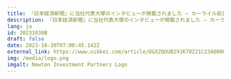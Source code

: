 ```yaml
---
title: 『日本経済新聞』に当社代表大塚のインタビューが掲載されました – カーライル前日本副代表が上場株ファンド　大手企業対象
description: 『日本経済新聞』に当社代表大塚のインタビューが掲載されました – カーライル前日本副代表が上場株ファンド　大手企業対象
lang: ja
id: 20231030B
draft: false
date: 2023-10-30T07:00:45.142Z
external_link: https://www.nikkei.com/article/DGXZQOUB291K70Z21C23A0000000/
img: /media/logo.png
imgalt: Newton Investment Partners Logo
---
```

